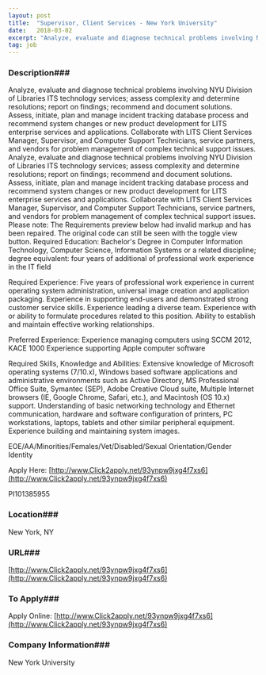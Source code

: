 ```yaml
---
layout: post
title:  "Supervisor, Client Services - New York University"
date:   2018-03-02
excerpt: "Analyze, evaluate and diagnose technical problems involving NYU Division of Libraries ITS technology services; assess complexity and determine resolutions; report on findings; recommend and document solutions. Assess, initiate, plan and manage incident tracking database process and recommend system changes or new product development for LITS enterprise services and applications. Collaborate..."
tag: job
---
```


### Description###

Analyze, evaluate and diagnose technical problems involving NYU Division of Libraries ITS technology services; assess complexity and determine resolutions; report on findings; recommend and document solutions. Assess, initiate, plan and manage incident tracking database process and recommend system changes or new product development for LITS enterprise services and applications. Collaborate with LITS Client Services Manager, Supervisor, and Computer Support Technicians, service partners, and vendors for problem management of complex technical support issues. 
Analyze, evaluate and diagnose technical problems involving NYU Division of Libraries ITS technology services; assess complexity and determine resolutions; report on findings; recommend and document solutions. Assess, initiate, plan and manage incident tracking database process and recommend system changes or new product development for LITS enterprise services and applications. Collaborate with LITS Client Services Manager, Supervisor, and Computer Support Technicians, service partners, and vendors for problem management of complex technical support issues. 
Please note: 
The Requirements preview below had invalid markup and has been repaired. The original code can still be seen with the toggle view button.
Required Education:
Bachelor's Degree in Computer Information Technology, Computer Science, Information Systems or a related discipline; degree equivalent: four years of additional of professional work experience in the IT field

Required Experience:
Five years of professional work experience in current operating system administration, universal image creation and application packaging. Experience in supporting end-users and demonstrated strong customer service skills. Experience leading a diverse team. Experience with or ability to formulate procedures related to this position. Ability to establish and maintain effective working relationships.

Preferred Experience:
Experience managing computers using SCCM 2012, KACE 1000 Experience supporting Apple computer software

Required Skills, Knowledge and Abilities:
Extensive knowledge of Microsoft operating systems (7/10.x), Windows based software applications and administrative environments such as Active Directory, MS Professional Office Suite, Symantec (SEP), Adobe Creative Cloud suite, Multiple Internet browsers (IE, Google Chrome, Safari, etc.), and Macintosh (OS 10.x) support. Understanding of basic networking technology and Ethernet communication, hardware and software configuration of printers, PC workstations, laptops, tablets and other similar peripheral equipment. Experience building and maintaining system images.


EOE/AA/Minorities/Females/Vet/Disabled/Sexual Orientation/Gender Identity

Apply Here: [http://www.Click2apply.net/93ynpw9jxg4f7xs6](http://www.Click2apply.net/93ynpw9jxg4f7xs6)

PI101385955 










### Location###

New York, NY


### URL###

[http://www.Click2apply.net/93ynpw9jxg4f7xs6](http://www.Click2apply.net/93ynpw9jxg4f7xs6)

### To Apply###

Apply Online: [http://www.Click2apply.net/93ynpw9jxg4f7xs6](http://www.Click2apply.net/93ynpw9jxg4f7xs6)


### Company Information###

New York University



